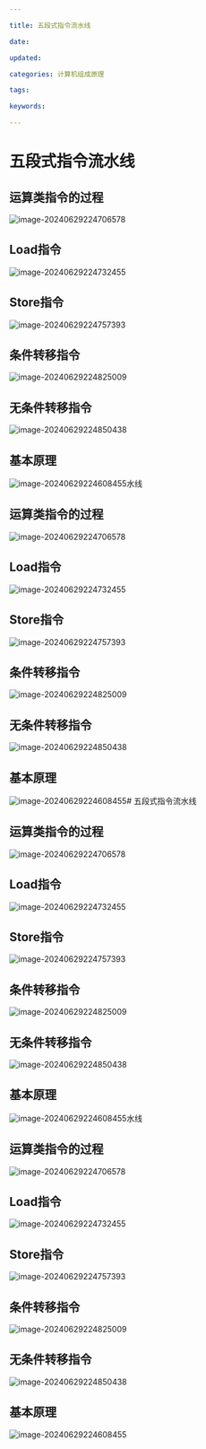 ```yaml
---

title: 五段式指令流水线

date: 

updated: 

categories: 计算机组成原理

tags: 

keywords: 

---
```

# 五段式指令流水线

## 运算类指令的过程

![image-20240629224706578](../TyporaImage/计算机组成原理图片/image-20240629224706578.png)

## Load指令

![image-20240629224732455](../TyporaImage/计算机组成原理图片/image-20240629224732455.png)

## Store指令

![image-20240629224757393](../TyporaImage/计算机组成原理图片/image-20240629224757393.png)

## 条件转移指令

![image-20240629224825009](../TyporaImage/计算机组成原理图片/image-20240629224825009.png)

## 无条件转移指令

![image-20240629224850438](../TyporaImage/计算机组成原理图片/image-20240629224850438.png)

## 基本原理

![image-20240629224608455](../TyporaImage/计算机组成原理图片/image-20240629224608455.png)水线

## 运算类指令的过程

![image-20240629224706578](../TyporaImage/计算机组成原理图片/image-20240629224706578.png)

## Load指令

![image-20240629224732455](../TyporaImage/计算机组成原理图片/image-20240629224732455.png)

## Store指令

![image-20240629224757393](../TyporaImage/计算机组成原理图片/image-20240629224757393.png)

## 条件转移指令

![image-20240629224825009](../TyporaImage/计算机组成原理图片/image-20240629224825009.png)

## 无条件转移指令

![image-20240629224850438](../TyporaImage/计算机组成原理图片/image-20240629224850438.png)

## 基本原理

![image-20240629224608455](../TyporaImage/计算机组成原理图片/image-20240629224608455.png)# 五段式指令流水线

## 运算类指令的过程

![image-20240629224706578](../TyporaImage/计算机组成原理图片/image-20240629224706578.png)

## Load指令

![image-20240629224732455](../TyporaImage/计算机组成原理图片/image-20240629224732455.png)

## Store指令

![image-20240629224757393](../TyporaImage/计算机组成原理图片/image-20240629224757393.png)

## 条件转移指令

![image-20240629224825009](../TyporaImage/计算机组成原理图片/image-20240629224825009.png)

## 无条件转移指令

![image-20240629224850438](../TyporaImage/计算机组成原理图片/image-20240629224850438.png)

## 基本原理

![image-20240629224608455](../TyporaImage/计算机组成原理图片/image-20240629224608455.png)水线

## 运算类指令的过程

![image-20240629224706578](../TyporaImage/计算机组成原理图片/image-20240629224706578.png)

## Load指令

![image-20240629224732455](../TyporaImage/计算机组成原理图片/image-20240629224732455.png)

## Store指令

![image-20240629224757393](../TyporaImage/计算机组成原理图片/image-20240629224757393.png)

## 条件转移指令

![image-20240629224825009](../TyporaImage/计算机组成原理图片/image-20240629224825009.png)

## 无条件转移指令

![image-20240629224850438](../TyporaImage/计算机组成原理图片/image-20240629224850438.png)

## 基本原理

![image-20240629224608455](../TyporaImage/计算机组成原理图片/image-20240629224608455.png)